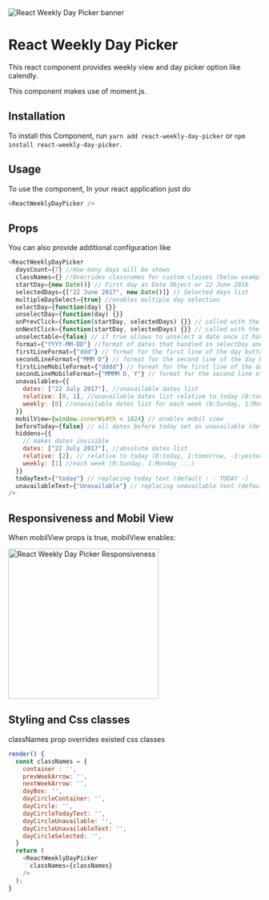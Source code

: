 <img src="https://raw.githubusercontent.com/hurkanyakay/react-weekly-day-picker/master/imgs/main.png" alt="React Weekly Day Picker banner" align="center" />

<br />

# React Weekly Day Picker

This react component provides weekly view and day picker option like calendly.

This component makes use of moment.js.

## Installation

To install this Component, run `yarn add react-weekly-day-picker` or `npm install react-weekly-day-picker`.

## Usage

To use the component, In your react application just do

```javascript
<ReactWeeklyDayPicker />
```

## Props

You can also provide additional configuration like

```javascript
<ReactWeeklyDayPicker
  daysCount={7} //How many days will be shown
  classNames={} //Overrides classnames for custom classes (below example)
  startDay={new Date()} // First day as Date Object or 22 June 2016
  selectedDays={["22 June 2017", new Date()]} // Selected days list
  multipleDaySelect={true} //enables multiple day selection
  selectDay={function(day) {}}
  unselectDay={function(day) {}}
  onPrevClick={function(startDay, selectedDays) {}} // called with the new startDay
  onNextClick={function(startDay, selectedDays) {}} // called with the new startDay
  unselectable={false} // if true allows to unselect a date once it has been selected. Only works when multipleDaySelect={false}
  format={"YYYY-MM-DD"} //format of dates that handled in selectDay and unselectDay functions
  firstLineFormat={"ddd"} // format for the first line of the day button
  secondLineFormat={"MMM D"} // format for the second line of the day button
  firstLineMobileFormat={"dddd"} // format for the first line of the day button mobile
  secondLineMobileFormat={"MMMM D, Y"} // format for the second line of the day button mobile
  unavailables={{
    dates: ["22 July 2017"], //unavailable dates list
    relative: [0, 1], //unavailable dates list relative to today (0:today, 1:tomorrow, -1:yesterday)
    weekly: [0] //unavailable dates list for each week (0:Sunday, 1:Monday ...)
  }}
  mobilView={window.innerWidth < 1024} // enables mobil view
  beforeToday={false} // all dates before today set as unavailable (default:true)
  hiddens={{
    // makes dates invisible
    dates: ["22 July 2017"], //absolute dates list
    relative: [2], // relative to today (0:today, 1:tomorrow, -1:yesterday)
    weekly: [1] //each week (0:Sunday, 1:Monday ...)
  }}
  todayText={"today"} // replacing today text (default : - TODAY -)
  unavailableText={"Unavailable"} // replacing unavailable text (default: unavailable )
/>
```

## Responsiveness and Mobil View

When mobilView props is true, mobilView enables:

<img src="https://raw.githubusercontent.com/hurkanyakay/react-weekly-day-picker/master/imgs/smallScreen.png" alt="React Weekly Day Picker Responsiveness" width="300px" align="center" />

## Styling and Css classes

classNames prop overrides existed css classes

```javascript
render() {
  const classNames = {
    container : '',
    prevWeekArrow: '',
    nextWeekArrow: '',
    dayBox: '',
    dayCircleContainer: '',
    dayCircle: '',
    dayCircleTodayText: '',
    dayCircleUnavailable: '',
    dayCircleUnavailableText: '',
    dayCircleSelected: '',
  }
  return (
    <ReactWeeklyDayPicker
      classNames={classNames}
    />
  );
}
```
